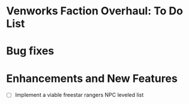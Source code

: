 # Venworks Faction Overhaul: To Do List

# Bug fixes


# Enhancements and New Features
- [ ] Implement a viable freestar rangers NPC leveled list
